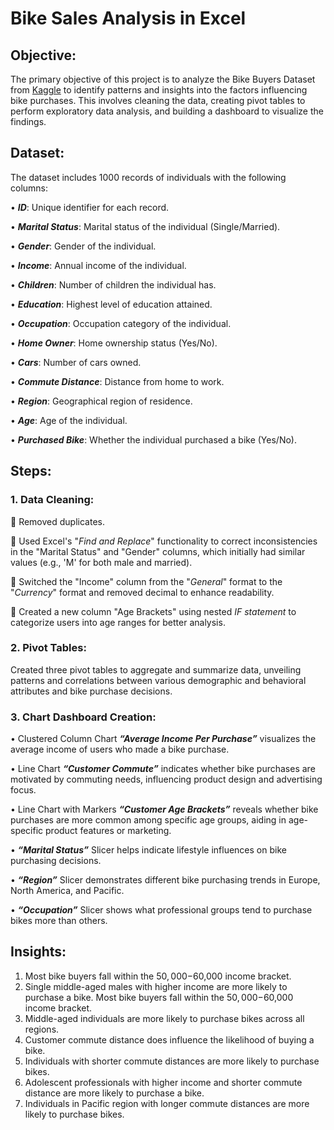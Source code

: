 # **Bike Sales Analysis in Excel**

## **Objective:**
The primary objective of this project is to analyze the Bike Buyers Dataset from [Kaggle](https://www.kaggle.com/datasets/heeraldedhia/bike-buyers?resource=download) to identify patterns and insights into the factors influencing bike purchases. This involves cleaning the data, creating pivot tables to perform exploratory data analysis, and building a dashboard to visualize the findings.

## **Dataset:**

The dataset includes 1000 records of individuals with the following columns:

•	**_ID_**: Unique identifier for each record.

•	**_Marital Status_**: Marital status of the individual (Single/Married).

•	**_Gender_**: Gender of the individual.

•	**_Income_**: Annual income of the individual.

•	**_Children_**: Number of children the individual has.

•	**_Education_**: Highest level of education attained.

•	**_Occupation_**: Occupation category of the individual.

•	**_Home Owner_**: Home ownership status (Yes/No).

•	**_Cars_**: Number of cars owned.

•	**_Commute Distance_**: Distance from home to work.

•	**_Region_**: Geographical region of residence.

•	**_Age_**: Age of the individual.

•	**_Purchased Bike_**: Whether the individual purchased a bike (Yes/No).

## **Steps:**

### 1. Data Cleaning:
		
	Removed duplicates.

	Used Excel's "_Find and Replace_" functionality to correct inconsistencies in the "Marital Status" and "Gender" columns, which initially had similar values (e.g., 'M' for both male and married).

	Switched the "Income" column from the "_General_" format to the "_Currency_" format and removed decimal to enhance readability.

	Created a new column "Age Brackets" using nested _IF statement_ to categorize users into age ranges for better analysis.


### 2. Pivot Tables:

Created three pivot tables to aggregate and summarize data, unveiling patterns and correlations between various demographic and behavioral attributes and bike purchase decisions.

### 3. Chart Dashboard Creation:

•	Clustered Column Chart **_“Average Income Per Purchase”_** visualizes the average income of users who made a bike purchase.

•	Line Chart **_“Customer Commute”_** indicates whether bike purchases are motivated by commuting needs, influencing product design and advertising focus.

•	Line Chart with Markers **_“Customer Age Brackets”_** reveals whether bike purchases are more common among specific age groups, aiding in age-specific product features or marketing.

•	**_“Marital Status”_** Slicer helps indicate lifestyle influences on bike purchasing decisions.

•	**_“Region”_** Slicer demonstrates different bike purchasing trends in Europe, North America, and Pacific.

•	**_“Occupation”_** Slicer shows what professional groups tend to purchase bikes more than others.

## **Insights:**

1) Most bike buyers fall within the $50,000-$60,000 income bracket.
2) Single middle-aged males with higher income are more likely to purchase a bike. Most bike buyers fall within the $50,000-$60,000 income bracket.
3) Middle-aged individuals are more likely to purchase bikes across all regions.
4) Customer commute distance does influence the likelihood of buying a bike.
5) Individuals with shorter commute distances are more likely to purchase bikes.
6) Adolescent professionals with higher income and shorter commute distance are more likely to purchase a bike.
7) Individuals in Pacific region with longer commute distances are more likely to purchase bikes.



